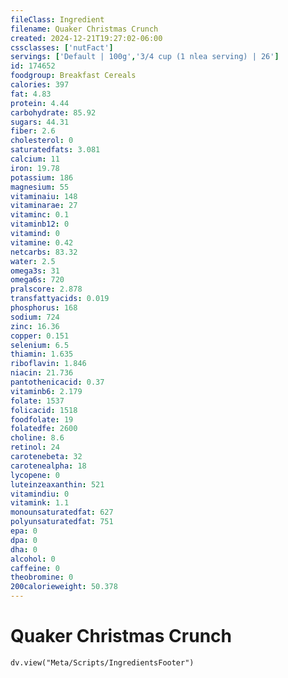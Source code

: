 ```yaml
---
fileClass: Ingredient
filename: Quaker Christmas Crunch
created: 2024-12-21T19:27:02-06:00
cssclasses: ['nutFact']
servings: ['Default | 100g','3/4 cup (1 nlea serving) | 26']
id: 174652
foodgroup: Breakfast Cereals
calories: 397
fat: 4.83
protein: 4.44
carbohydrate: 85.92
sugars: 44.31
fiber: 2.6
cholesterol: 0
saturatedfats: 3.081
calcium: 11
iron: 19.78
potassium: 186
magnesium: 55
vitaminaiu: 148
vitaminarae: 27
vitaminc: 0.1
vitaminb12: 0
vitamind: 0
vitamine: 0.42
netcarbs: 83.32
water: 2.5
omega3s: 31
omega6s: 720
pralscore: 2.878
transfattyacids: 0.019
phosphorus: 168
sodium: 724
zinc: 16.36
copper: 0.151
selenium: 6.5
thiamin: 1.635
riboflavin: 1.846
niacin: 21.736
pantothenicacid: 0.37
vitaminb6: 2.179
folate: 1537
folicacid: 1518
foodfolate: 19
folatedfe: 2600
choline: 8.6
retinol: 24
carotenebeta: 32
carotenealpha: 18
lycopene: 0
luteinzeaxanthin: 521
vitamindiu: 0
vitamink: 1.1
monounsaturatedfat: 627
polyunsaturatedfat: 751
epa: 0
dpa: 0
dha: 0
alcohol: 0
caffeine: 0
theobromine: 0
200calorieweight: 50.378
---
```


# Quaker Christmas Crunch

```dataviewjs
dv.view("Meta/Scripts/IngredientsFooter")
```